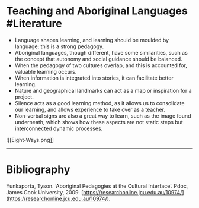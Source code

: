 # Teaching and Aboriginal Languages #Literature 
- Language shapes learning, and learning should be moulded by language; this is a strong pedagogy.
- Aboriginal languages, though different, have some similarities, such as the concept that autonomy and social guidance should be balanced.
- When the pedagogy of two cultures overlap, and this is accounted for, valuable learning occurs.
- When information is integrated into stories, it can facilitate better learning.
- Nature and geographical landmarks can act as a map or inspiration for a project.
- Silence acts as a good learning method, as it allows us to consolidate our learning, and allows experience to take over as a teacher.
- Non-verbal signs are also a great way to learn, such as the image found underneath, which shows how these aspects are not static steps but interconnected dynamic processes.

![[Eight-Ways.png]]

---
# Bibliography
Yunkaporta, Tyson. ‘Aboriginal Pedagogies at the Cultural Interface’. Pdoc, James Cook University, 2009. [https://researchonline.jcu.edu.au/10974/](https://researchonline.jcu.edu.au/10974/).